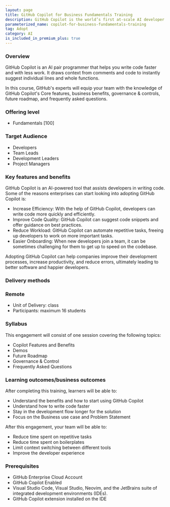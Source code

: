 ```yaml
---
layout: page
title: GitHub Copilot for Business Fundamentals Training
description: GitHub Copilot is the world’s first at-scale AI developer tool. Sitting within the editor as a simple extension, GitHub Copilot draws context from a developer’s code to suggest new lines, entire functions, tests, and even complex algorithms.
parameterized_name: copilot-for-business-fundamentals-training
tag: Adopt
category: AI
is_included_in_premium_plus: true
---
```


### Overview

GitHub Copilot is an AI pair programmer that helps you write code faster and with less work. It draws context from comments and code to instantly suggest individual lines and whole functions.

In this course, GitHub's experts will equip your team with the knowledge of GitHub Copilot's Core features, business benefits, governance & controls, future roadmap, and frequently asked questions.  

### Offering level

- Fundamentals [100]

### Target Audience

- Developers
- Team Leads
- Development Leaders
- Project Managers

### Key features and benefits

GitHub Copilot is an AI-powered tool that assists developers in writing code. Some of the reasons enterprises can start looking into adopting GitHub Copilot is:

- Increase Efficiency: With the help of GitHub Copilot, developers can write code more quickly and efficiently.
- Improve Code Quality: GitHub Copilot can suggest code snippets and offer guidance on best practices.
- Reduce Workload: GitHub Copilot can automate repetitive tasks, freeing up developers to work on more important tasks.
- Easier Onboarding: When new developers join a team, it can be sometimes challenging for them to get up to speed on the codebase.

Adopting GitHub Copilot can help companies improve their development processes, increase productivity, and reduce errors, ultimately leading to better software and happier developers.

### Delivery methods

### Remote

- Unit of Delivery: class
- Participants: maximum 16 students

### Syllabus

This engagement will consist of one session covering the following topics:

- Copilot Features and Benefits
- Demos
- Future Roadmap
- Governance & Control
- Frequently Asked Questions

### Learning outcomes/business outcomes

After completing this training, learners will be able to:

- Understand the benefits and how to start using GitHub Copilot
- Understand how to write code faster
- Stay in the development flow longer for the solution
- Focus on the Business use case and Problem Statement

After this engagement, your team will be able to:

- Reduce time spent on repetitive tasks
- Reduce time spent on boilerplates
- Limit context switching between different tools
- Improve the developer experience

### Prerequisites

- GitHub Enterprise Cloud Account
- GitHub Copilot Enabled
- Visual Studio Code, Visual Studio, Neovim, and the JetBrains suite of integrated development environments (IDEs).
- GitHub Copilot extension installed on the IDE
